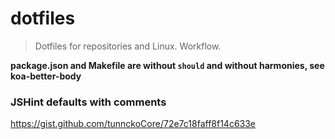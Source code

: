 # dotfiles
> Dotfiles for repositories and Linux. Workflow.

**package.json and Makefile are without `should` and without harmonies, see koa-better-body**

### JSHint defaults with comments
https://gist.github.com/tunnckoCore/72e7c18faff8f14c633e